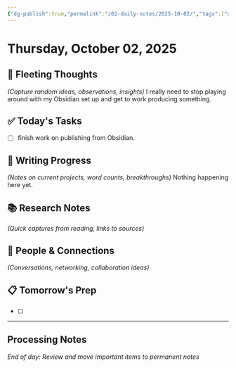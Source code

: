```yaml
---
{"dg-publish":true,"permalink":"/02-daily-notes/2025-10-02/","tags":["daily"],"created":"2025-10-02T10:44:28.920-04:00","updated":"2025-10-02T12:27:47.610-04:00"}
---
```



# Thursday, October 02, 2025

## 🧠 Fleeting Thoughts
*(Capture random ideas, observations, insights)*
I really need to stop playing around with my Obsidian set up and get to work producing something. 
## ✅ Today's Tasks
- [ ] finish work on publishing from Obsidian.

## 📝 Writing Progress
*(Notes on current projects, word counts, breakthroughs)*
Nothing happening here yet. 

## 📚 Research Notes
*(Quick captures from reading, links to sources)*

## 🔗 People & Connections
*(Conversations, networking, collaboration ideas)*

## 📋 Tomorrow's Prep
- [ ] 

---
## Processing Notes
*End of day: Review and move important items to permanent notes*